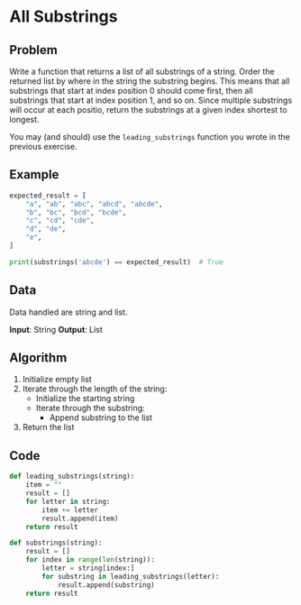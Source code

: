 # All Substrings
## Problem
Write a function that returns a list of all substrings of a string. Order the returned list by where in the string the substring begins. This means that all substrings that start at index position 0 should come first, then all substrings that start at index position 1, and so on. Since multiple substrings will occur at each positio, return the substrings at a given index shortest to longest.

You may (and should) use the `leading_substrings` function you wrote in the previous exercise.

## Example
```python
expected_result = [
    "a", "ab", "abc", "abcd", "abcde",
    "b", "bc", "bcd", "bcde",
    "c", "cd", "cde",
    "d", "de",
    "e",
]

print(substrings('abcde') == expected_result)  # True
```

## Data
Data handled are string and list.

**Input**: String
**Output**: List

## Algorithm
1. Initialize empty list
2. Iterate through the length of the string:
    - Initialize the starting string
    - Iterate through the substring:
        - Append substring to the list
3. Return the list

## Code
```python
def leading_substrings(string):
    item = ""
    result = []
    for letter in string:
        item += letter
        result.append(item)
    return result

def substrings(string):
    result = []
    for index in range(len(string)):
        letter = string[index:]
        for substring in leading_substrings(letter):
            result.append(substring)
    return result
```